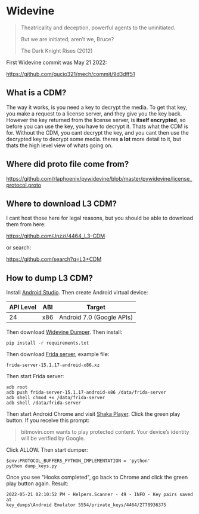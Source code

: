 # Widevine

> Theatricality and deception, powerful agents to the uninitiated.
>
> But we are initiated, aren’t we, Bruce?
>
> The Dark Knight Rises (2012)

First Widevine commit was May 21 2022:

https://github.com/gucio321/mech/commit/9d3dff51

## What is a CDM?

The way it works, is you need a key to decrypt the media. To get that key, you
make a request to a license server, and they give you the key back. However the
key returned from the license server, is **itself encrypted**, so before you can
use the key, you have to decrypt it. Thats what the CDM is for. Without the
CDM, you cant decrypt the key, and you cant then use the decrypted key to
decrypt some media. theres **a lot** more detail to it, but thats the high
level view of whats going on.

## Where did proto file come from?

<https://github.com/rlaphoenix/pywidevine/blob/master/pywidevine/license_protocol.proto>

## Where to download L3 CDM?

I cant host those here for legal reasons, but you should be able to download
them from here:

<https://github.com/Jnzzi/4464_L3-CDM>

or search:

https://github.com/search?q=L3+CDM

## How to dump L3 CDM?

Install [Android Studio][1]. Then create Android virtual device:

API Level | ABI | Target
----------|-----|--------------------------
24        | x86 | Android 7.0 (Google APIs)

Then download [Widevine Dumper][2]. Then install:

~~~
pip install -r requirements.txt
~~~

Then download [Frida server][3], example file:

~~~
frida-server-15.1.17-android-x86.xz
~~~

Then start Frida server:

~~~
adb root
adb push frida-server-15.1.17-android-x86 /data/frida-server
adb shell chmod +x /data/frida-server
adb shell /data/frida-server
~~~

Then start Android Chrome and visit [Shaka Player][4]. Click the green play
button. If you receive this prompt:

> bitmovin.com wants to play protected content. Your device’s identity will be
> verified by Google.

Click ALLOW. Then start dumper:

~~~
$env:PROTOCOL_BUFFERS_PYTHON_IMPLEMENTATION = 'python'
python dump_keys.py
~~~

Once you see "Hooks completed", go back to Chrome and click the green play
button again. Result:

~~~
2022-05-21 02:10:52 PM - Helpers.Scanner - 49 - INFO - Key pairs saved at
key_dumps\Android Emulator 5554/private_keys/4464/2770936375
~~~

[1]://developer.android.com/studio
[2]://github.com/wvdumper/dumper
[3]://github.com/frida/frida/releases
[4]://integration.widevine.com/player
